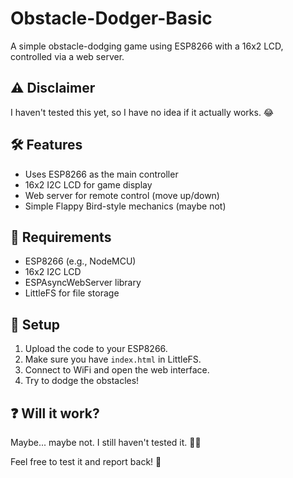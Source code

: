 # Obstacle-Dodger-Basic

A simple obstacle-dodging game using ESP8266 with a 16x2 LCD, controlled via a web server.

## ⚠ Disclaimer
I haven't tested this yet, so I have no idea if it actually works. 😂  

## 🛠 Features
- Uses ESP8266 as the main controller  
- 16x2 I2C LCD for game display  
- Web server for remote control (move up/down)  
- Simple Flappy Bird-style mechanics (maybe not)

## 📌 Requirements
- ESP8266 (e.g., NodeMCU)  
- 16x2 I2C LCD
- ESPAsyncWebServer library  
- LittleFS for file storage  

## 🚀 Setup
1. Upload the code to your ESP8266.  
2. Make sure you have `index.html` in LittleFS.  
3. Connect to WiFi and open the web interface.  
4. Try to dodge the obstacles!  

## ❓ Will it work?  
Maybe... maybe not. I still haven't tested it. 🤷‍♂️  

Feel free to test it and report back! 🚀
